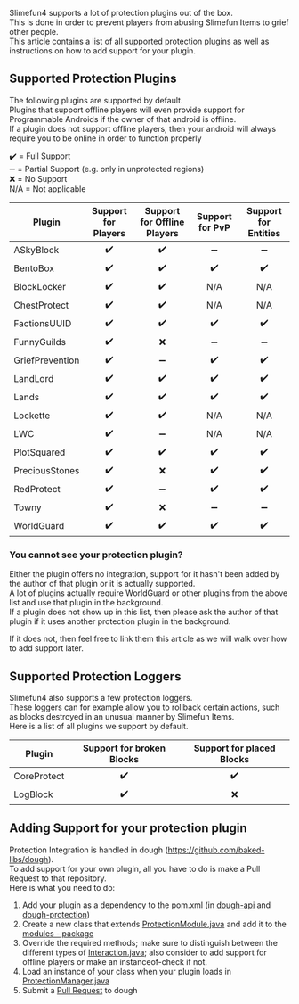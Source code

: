 Slimefun4 supports a lot of protection plugins out of the box.<br> This is done in order to prevent players from abusing Slimefun Items to grief other people.<br> This article contains a list of all supported protection plugins as well as instructions on how to add support for your plugin.

## Supported Protection Plugins
The following plugins are supported by default.<br> Plugins that support offline players will even provide support for Programmable Androids if the owner of that android is offline.<br> If a plugin does not support offline players, then your android will always require you to be online in order to function properly

:heavy_check_mark: = Full Support<br> :heavy_minus_sign: = Partial Support (e.g. only in unprotected regions)<br> :x: = No Support<br> N/A = Not applicable

| Plugin          | Support for Players  | Support for Offline Players |   Support for PvP    | Support for Entities |
| --------------- |:--------------------:|:---------------------------:|:--------------------:|:--------------------:|
| ASkyBlock       | :heavy_check_mark: |    :heavy_check_mark:     | :heavy_minus_sign: | :heavy_minus_sign: |
| BentoBox        | :heavy_check_mark: |    :heavy_check_mark:     | :heavy_check_mark: | :heavy_check_mark: |
| BlockLocker     | :heavy_check_mark: |    :heavy_check_mark:     |         N/A          |         N/A          |
| ChestProtect    | :heavy_check_mark: |    :heavy_check_mark:     |         N/A          |         N/A          |
| FactionsUUID    | :heavy_check_mark: |    :heavy_check_mark:     | :heavy_check_mark: | :heavy_check_mark: |
| FunnyGuilds     | :heavy_check_mark: |             :x:             | :heavy_minus_sign: | :heavy_minus_sign: |
| GriefPrevention | :heavy_check_mark: |    :heavy_minus_sign:     | :heavy_check_mark: | :heavy_check_mark: |
| LandLord        | :heavy_check_mark: |    :heavy_check_mark:     | :heavy_check_mark: | :heavy_check_mark: |
| Lands           | :heavy_check_mark: |    :heavy_check_mark:     | :heavy_check_mark: | :heavy_check_mark: |
| Lockette        | :heavy_check_mark: |    :heavy_check_mark:     |         N/A          |         N/A          |
| LWC             | :heavy_check_mark: |    :heavy_minus_sign:     |         N/A          |         N/A          |
| PlotSquared     | :heavy_check_mark: |    :heavy_check_mark:     | :heavy_check_mark: | :heavy_check_mark: |
| PreciousStones  | :heavy_check_mark: |             :x:             | :heavy_check_mark: | :heavy_check_mark: |
| RedProtect      | :heavy_check_mark: |    :heavy_minus_sign:     | :heavy_check_mark: | :heavy_check_mark: |
| Towny           | :heavy_check_mark: |             :x:             | :heavy_minus_sign: | :heavy_minus_sign: |
| WorldGuard      | :heavy_check_mark: |    :heavy_check_mark:     | :heavy_check_mark: | :heavy_check_mark: |

### You cannot see your protection plugin?
Either the plugin offers no integration, support for it hasn't been added by the author of that plugin or it is actually supported.<br> A lot of plugins actually require WorldGuard or other plugins from the above list and use that plugin in the background.<br> If a plugin does not show up in this list, then please ask the author of that plugin if it uses another protection plugin in the background.

If it does not, then feel free to link them this article as we will walk over how to add support later.

## Supported Protection Loggers
Slimefun4 also supports a few protection loggers.<br> These loggers can for example allow you to rollback certain actions, such as blocks destroyed in an unusual manner by Slimefun Items.<br> Here is a list of all plugins we support by default.

| Plugin      | Support for broken Blocks | Support for placed Blocks |
| ----------- |:-------------------------:|:-------------------------:|
| CoreProtect |   :heavy_check_mark:    |   :heavy_check_mark:    |
| LogBlock    |   :heavy_check_mark:    |            :x:            |

## Adding Support for your protection plugin
Protection Integration is handled in dough (https://github.com/baked-libs/dough).<br> To add support for your own plugin, all you have to do is make a Pull Request to that repository.<br> Here is what you need to do:
1. Add your plugin as a dependency to the pom.xml (in [dough-api](https://github.com/baked-libs/dough/blob/main/dough-protection/pom.xml) and [dough-protection](https://github.com/baked-libs/dough/blob/main/dough-protection/pom.xml))
2. Create a new class that extends [ProtectionModule.java](https://github.com/baked-libs/dough/blob/main/dough-protection/src/main/java/io/github/bakedlibs/dough/protection/ProtectionModule.java) and add it to the [modules - package](https://github.com/baked-libs/dough/tree/main/dough-protection/src/main/java/io/github/bakedlibs/dough/protection/modules)
3. Override the required methods; make sure to distinguish between the different types of [Interaction.java](https://github.com/baked-libs/dough/blob/main/dough-protection/src/main/java/io/github/bakedlibs/dough/protection/Interaction.java); also consider to add support for offline players or make an instanceof-check if not.
4. Load an instance of your class when your plugin loads in [ProtectionManager.java](https://github.com/baked-libs/dough/blob/main/dough-protection/src/main/java/io/github/bakedlibs/dough/protection/ProtectionManager.java)
5. Submit a [Pull Request](https://github.com/baked-libs/dough/pulls) to dough
